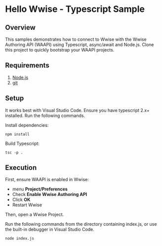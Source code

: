 # Hello Wwise - Typescript Sample
## Overview

This samples demonstrates how to connect to Wwise with the Wwise Authoring API (WAAPI) using Typescript, async/await and Node.js. Clone this project to quickly bootstrap your WAAPI projects.

## Requirements

1. [Node.js](https://nodejs.org)
1. [git](https://git-scm.com/downloads)

## Setup

It works best with Visual Studio Code. Ensure you have typescript 2.x+ installed. Run the following commands.

Install dependencies:

    npm install

Build Typescript:

    tsc -p .

## Execution

First, ensure WAAPI is enabled in Wwise:
 - menu **Project/Preferences**
 - Check **Enable Wwise Authoring API**
 - Click **OK**
 - Restart Wwise

Then, open a Wwise Project.

Run the following commands from the directory containing index.js, or use the built-in debugger in Visual Studio Code.

    node index.js
